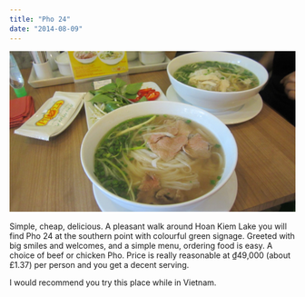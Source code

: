 ```yaml
---
title: "Pho 24"
date: "2014-08-09"
---
```


![IMG_4187](images/IMG_4187-1024x575.jpg)

Simple, cheap, delicious. A pleasant walk around Hoan Kiem Lake you will find Pho 24 at the southern point with colourful green signage. Greeted with big smiles and welcomes, and a simple menu, ordering food is easy. A choice of beef or chicken Pho. Price is really reasonable at ₫49,000 (about £1.37) per person and you get a decent serving.

I would recommend you try this place while in Vietnam.
